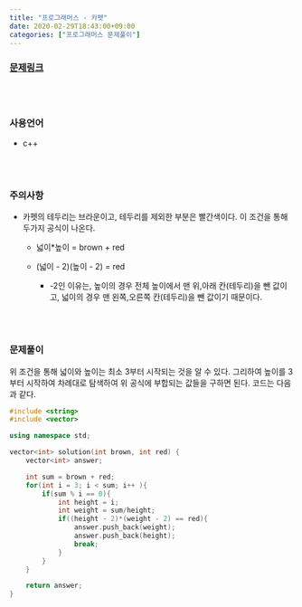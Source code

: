 ```yaml
---
title: "프로그래머스 - 카펫"
date: 2020-02-29T18:43:00+09:00
categories: ["프로그래머스 문제풀이"]
---
```


### [문제링크](https://programmers.co.kr/learn/courses/30/lessons/42842)

<br><br>

### 사용언어

- c++

<br><br>

### 주의사항

- 카펫의 테두리는 브라운이고, 테두리를 제외한 부분은 빨간색이다. 이 조건을 통해 두가지 공식이 나온다.

  - 넓이*높이 = brown + red

  - (넓이 - 2)(높이 - 2) = red

    - -2인 이유는, 높이의 경우 전체 높이에서 맨 위,아래 칸(테두리)을 뺀 값이고, 넓이의 경우 맨 왼쪽,오른쪽 칸(테두리)을 뺀 값이기 때문이다.

<br><br>

### 문제풀이

위 조건을 통해 넓이와 높이는 최소 3부터 시작되는 것을 알 수 있다. 그리하여 높이를 3부터 시작하여 차례대로 탐색하여 위 공식에 부합되는 값들을 구하면 된다. 코드는 다음과 같다.

~~~c++
#include <string>
#include <vector>

using namespace std;

vector<int> solution(int brown, int red) {
    vector<int> answer;

    int sum = brown + red;
    for(int i = 3; i < sum; i++ ){
        if(sum % i == 0){
            int height = i;
            int weight = sum/height;
            if((height - 2)*(weight - 2) == red){
                answer.push_back(weight);    
                answer.push_back(height);                   
                break;
            }
        }
    }

    return answer;
}
~~~
